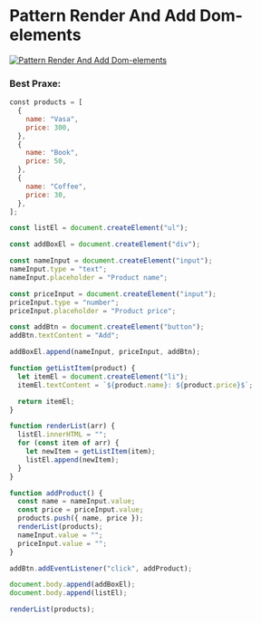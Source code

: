 # Pattern Render And Add Dom-elements
[![Pattern Render And Add Dom-elements](https://github.com/AndriiKot/VanillaJS__Cooks/blob/main/_002_render_and_add_DOM-elements/__demo__/__v1_0_0__.png)](https://github.com/AndriiKot/VanillaJS__Cooks/blob/main/_002_render_and_add_DOM-elements/_00-0__Best__Praxe__)
### Best Praxe: 
```js
﻿const products = [
  {
    name: "Vasa",
    price: 300,
  },
  {
    name: "Book",
    price: 50,
  },
  {
    name: "Coffee",
    price: 30,
  },
];

const listEl = document.createElement("ul");

const addBoxEl = document.createElement("div");

const nameInput = document.createElement("input");
nameInput.type = "text";
nameInput.placeholder = "Product name";

const priceInput = document.createElement("input");
priceInput.type = "number";
priceInput.placeholder = "Product price";

const addBtn = document.createElement("button");
addBtn.textContent = "Add";

addBoxEl.append(nameInput, priceInput, addBtn);

function getListItem(product) {
  let itemEl = document.createElement("li");
  itemEl.textContent = `${product.name}: ${product.price}$`;

  return itemEl;
}

function renderList(arr) {
  listEl.innerHTML = "";
  for (const item of arr) {
    let newItem = getListItem(item);
    listEl.append(newItem);
  }
}

function addProduct() {
  const name = nameInput.value;
  const price = priceInput.value;
  products.push({ name, price });
  renderList(products);
  nameInput.value = "";
  priceInput.value = "";
}

addBtn.addEventListener("click", addProduct);

document.body.append(addBoxEl);
document.body.append(listEl);

renderList(products);
```
